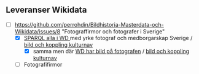 ## Leveranser Wikidata

* [ ] https://github.com/perrohdin/Bildhistoria-Masterdata-och-Wikidata/issues/8 "Fotograffirmor och fotografer i Sverige"
   * [X] [SPARQL alla i WD ](https://w.wiki/59JJ) med yrke fotograf  och medborgarskap Sverige / [bild och koppling kulturnav](https://w.wiki/59JS)
     * [X] samma men där [WD har bild på fotografen](https://w.wiki/59JP) / [bild och koppling kulturnav](https://w.wiki/59JS)
   * [ ] Fotografifirmor
